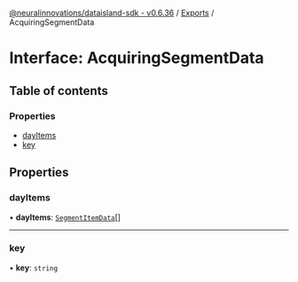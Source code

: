 [@neuralinnovations/dataisland-sdk - v0.6.36](../../README.md) / [Exports](../modules.md) / AcquiringSegmentData

# Interface: AcquiringSegmentData

## Table of contents

### Properties

- [dayItems](AcquiringSegmentData.md#dayitems)
- [key](AcquiringSegmentData.md#key)

## Properties

### dayItems

• **dayItems**: [`SegmentItemData`](SegmentItemData.md)[]

___

### key

• **key**: `string`
